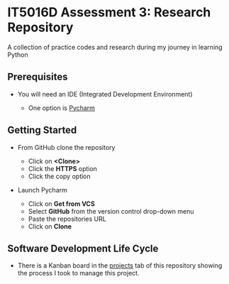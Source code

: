 # IT5016D Assessment 3: Research Repository

A collection of practice codes and research during my journey in learning Python

## Prerequisites

- You will need an IDE (Integrated Development Environment)

    - One option
      is [Pycharm](https://www.jetbrains.com/pycharm/download/?source=google&medium=cpc&campaign=APAC_en_AU_PyCharm_Branded&term=pycharm&content=536947779564&gad=1&gclid=EAIaIQobChMIrtqp6en2ggMVU6VmAh3_NwHWEAAYASABEgLT5_D_BwE&section=windows)

## Getting Started

- From GitHub clone the repository

    - Click on **<**Clone**>**
    - Click the **HTTPS** option
    - Click the copy option


- Launch Pycharm

    - Click on **Get from VCS**
    - Select **GitHub** from the version control drop-down menu
    - Paste the repositories URL
    - Click on **Clone**

## Software Development Life Cycle

- There is a Kanban board in the [projects](https://github.com/users/NotTheSame1/projects/2) tab of this repository
  showing the process I took to manage this project.